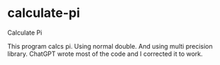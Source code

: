 # calculate-pi
Calculate Pi

This program calcs pi.
Using normal double.
And using multi precision library.
ChatGPT wrote most of the code and I corrected it to work.
